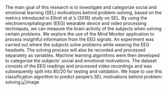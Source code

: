 The main goal of this research is to investigate and categorize social and emotional learning (SEL) motivations behind problem-solving, based on the metrics introduced in Elliott et al.’s (2018) study on SEL. By using the electroencephalogram (EEG) wearable device and video processing techniques, we can measure the brain activity of the subjects when solving certain problems. We explore the use of the Mind Monitor application to process insightful information from the EEG signals. An experiment was carried out where the subjects solve problems while wearing the EEG headsets. The solving process will also be recorded and processed separately as variables. Machine learning algorithms were then developed to categorize the subjects’ social and emotional motivations. The dataset consists of the EEG readings and processed video recordings and was subsequently split into 80/20 for testing and validation. We hope to use this classification algorithm to predict people’s SEL motivations behind problem-solving.![image](https://github.com/user-attachments/assets/d3e85a44-d8dc-4793-afe2-6637ed3fda8e)
